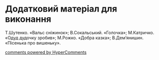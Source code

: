 <div id="hypercomments_widget" class="js-hypercomments-widget invisible"></div>

# Додатковий матеріал для виконання

Т.Шутенко. «Вальс сніжинок»; В.Сокальський. «Голочка»; М.Катричко. «Одуд дудочку зробив»; М.Рожко. «Добра казка»; В.Дем’янишин. «Пісенька про вишеньку».

<div class="js-hypercomments-container">
    <a href="http://hypercomments.com" class="hc-link" title="comments widget">comments powered by HyperComments</a>
</div>